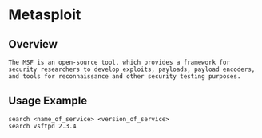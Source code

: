# Metasploit

## Overview

	The MSF is an open-source tool, which provides a framework for security researchers to develop exploits, payloads, payload encoders, and tools for reconnaissance and other security testing purposes.

## Usage Example

	search <name_of_service> <version_of_service>
	search vsftpd 2.3.4
